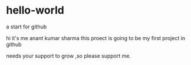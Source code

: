 # hello-world
a start for  github

hi 
it's me anant kumar sharma
this proect is going to be my first project in github

needs your support to grow ,so please support me.
